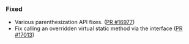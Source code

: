 ### Fixed

* Various parenthesization API fixes. ([PR #16977](https://github.com/dotnet/fsharp/pull/16977))
* Fix calling an overridden virtual static method via the interface ([PR #17013](https://github.com/dotnet/fsharp/pull/17013))
